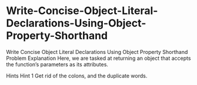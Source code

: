 # Write-Concise-Object-Literal-Declarations-Using-Object-Property-Shorthand
Write Concise Object Literal Declarations Using Object Property Shorthand
Problem Explanation
Here, we are tasked at returning an object that accepts the function’s parameters as its attributes.

Hints
Hint 1
Get rid of the colons, and the duplicate words.
